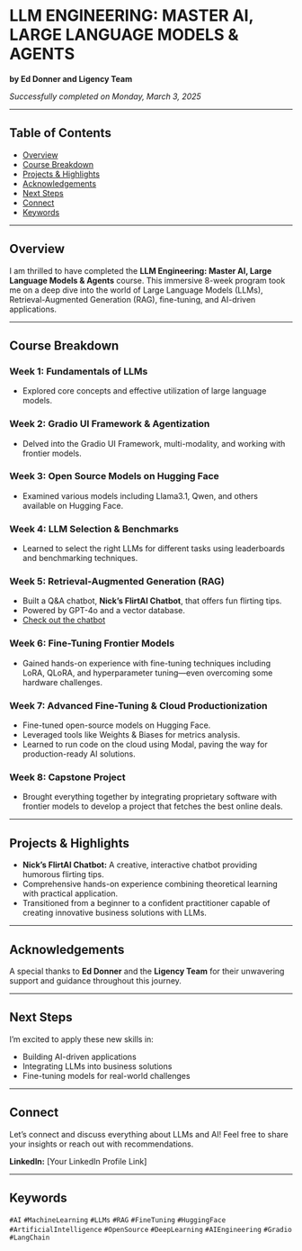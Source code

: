 # LLM ENGINEERING: MASTER AI, LARGE LANGUAGE MODELS & AGENTS

**by Ed Donner and Ligency Team**

_Successfully completed on Monday, March 3, 2025_

---

## Table of Contents

- [Overview](#overview)
- [Course Breakdown](#course-breakdown)
- [Projects & Highlights](#projects--highlights)
- [Acknowledgements](#acknowledgements)
- [Next Steps](#next-steps)
- [Connect](#connect)
- [Keywords](#keywords)

---

## Overview

I am thrilled to have completed the **LLM Engineering: Master AI, Large Language Models & Agents** course. This immersive 8-week program took me on a deep dive into the world of Large Language Models (LLMs), Retrieval-Augmented Generation (RAG), fine-tuning, and AI-driven applications.

---

## Course Breakdown

### Week 1: Fundamentals of LLMs

- Explored core concepts and effective utilization of large language models.

### Week 2: Gradio UI Framework & Agentization

- Delved into the Gradio UI Framework, multi-modality, and working with frontier models.

### Week 3: Open Source Models on Hugging Face

- Examined various models including Llama3.1, Qwen, and others available on Hugging Face.

### Week 4: LLM Selection & Benchmarks

- Learned to select the right LLMs for different tasks using leaderboards and benchmarking techniques.

### Week 5: Retrieval-Augmented Generation (RAG)

- Built a Q&A chatbot, **Nick’s FlirtAI Chatbot**, that offers fun flirting tips.
- Powered by GPT-4o and a vector database.
- [Check out the chatbot](https://lnkd.in/dhX_Mg9N)

### Week 6: Fine-Tuning Frontier Models

- Gained hands-on experience with fine-tuning techniques including LoRA, QLoRA, and hyperparameter tuning—even overcoming some hardware challenges.

### Week 7: Advanced Fine-Tuning & Cloud Productionization

- Fine-tuned open-source models on Hugging Face.
- Leveraged tools like Weights & Biases for metrics analysis.
- Learned to run code on the cloud using Modal, paving the way for production-ready AI solutions.

### Week 8: Capstone Project

- Brought everything together by integrating proprietary software with frontier models to develop a project that fetches the best online deals.

---

## Projects & Highlights

- **Nick’s FlirtAI Chatbot:** A creative, interactive chatbot providing humorous flirting tips.
- Comprehensive hands-on experience combining theoretical learning with practical application.
- Transitioned from a beginner to a confident practitioner capable of creating innovative business solutions with LLMs.

---

## Acknowledgements

A special thanks to **Ed Donner** and the **Ligency Team** for their unwavering support and guidance throughout this journey.

---

## Next Steps

I’m excited to apply these new skills in:

- Building AI-driven applications
- Integrating LLMs into business solutions
- Fine-tuning models for real-world challenges

---

## Connect

Let’s connect and discuss everything about LLMs and AI! Feel free to share your insights or reach out with recommendations.

**LinkedIn:** [Your LinkedIn Profile Link]

---

## Keywords

`#AI` `#MachineLearning` `#LLMs` `#RAG` `#FineTuning` `#HuggingFace` `#ArtificialIntelligence` `#OpenSource` `#DeepLearning` `#AIEngineering` `#Gradio` `#LangChain`
